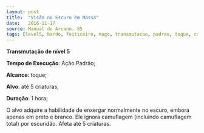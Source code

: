```yaml
---
layout: post
title:  "Visão no Escuro em Massa"
date:   2016-11-17
source: Manual do Arcano. 85
tags: [level5, bardo, feiticeiro, mago, transmutacao, padrao, toque, criatura, hora]
---
```


**Transmutação de nível 5**

**Tempo de Execução**: Ação Padrão;

**Alcance**: toque;

**Alvo**: até 5 criaturas;

**Duração**: 1 hora;


O alvo adquire a habilidade de enxergar normalmente no escuro, embora apenas em preto e branco. Ele ignora camuﬂagem (incluindo camuﬂagem total) por escuridão.
Afeta até 5 criaturas.